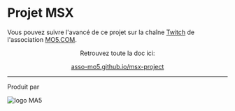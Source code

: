 # Projet MSX

Vous pouvez suivre l'avancé de ce projet sur la chaîne [Twitch](https://twtich.tv/mo5assoretro) de l'association [MO5.COM](https://mo5.com).

<center>

Retrouvez toute la doc ici:

[asso-mo5.github.io/msx-project](https://asso-mo5.github.io/msx-project/)

</center>

---

Produit par

![logo MA5](https://asso-mo5.github.io/msx-project/assets/logo_mo5.png)
